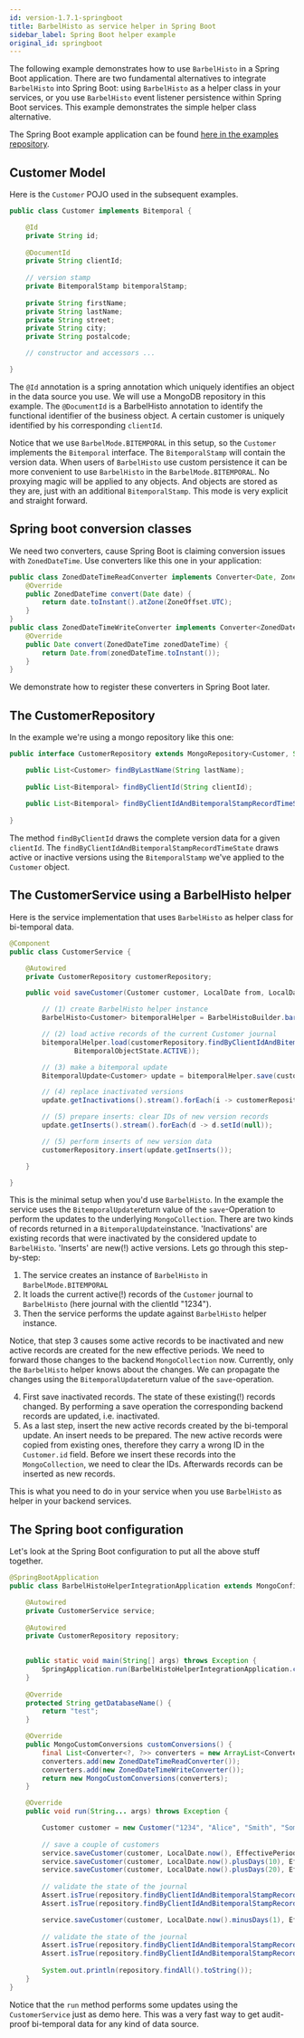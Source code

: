 ```yaml
---
id: version-1.7.1-springboot
title: BarbelHisto as service helper in Spring Boot
sidebar_label: Spring Boot helper example
original_id: springboot
---
```


The following example demonstrates how to use `BarbelHisto` in a Spring Boot application. There are two fundamental alternatives to integrate `BarbelHisto` into Spring Boot: using `BarbelHisto` as a helper class in your services, or you use `BarbelHisto` event listener persistence within Spring Boot services. This example demonstrates the simple helper class alternative.

The Spring Boot example application can be found [here in the examples repository](https://github.com/projectbarbel/barbelhisto-samples/tree/master/springboot-helper).

## Customer Model

Here is the `Customer` POJO used in the subsequent examples.

```java
public class Customer implements Bitemporal {

    @Id
    private String id;
    
	@DocumentId
	private String clientId;
	
	// version stamp
	private BitemporalStamp bitemporalStamp;
	
	private String firstName;
	private String lastName;
	private String street;
	private String city;
	private String postalcode;

    // constructor and accessors ...

}    
```
The `@Id` annotation is a spring annotation which uniquely identifies an object in the data source you use. We will use a MongoDB repository in this example. The `@DocumentId`  is a BarbelHisto annotation to identify the functional identifier of the business object. A certain customer is uniquely identified by his corresponding `clientId`.

Notice that we use `BarbelMode.BITEMPORAL` in this setup, so the `Customer` implements the `Bitemporal` interface.
The `BitemporalStamp` will contain the version data. When users of `BarbelHisto` use custom persistence it can be more convenient to use `BarbelHisto` in the `BarbelMode.BITEMPORAL`. No proxying magic will be applied to any objects. And objects are stored as they are, just with an additional `BitemporalStamp`. This mode is very explicit and straight forward.

## Spring boot conversion classes

We need two converters, cause Spring Boot is claiming conversion issues with `ZonedDateTime`.
Use converters like this one in your application:

```java
public class ZonedDateTimeReadConverter implements Converter<Date, ZonedDateTime> {
    @Override
    public ZonedDateTime convert(Date date) {
        return date.toInstant().atZone(ZoneOffset.UTC);
    }
}
public class ZonedDateTimeWriteConverter implements Converter<ZonedDateTime, Date> {
    @Override
    public Date convert(ZonedDateTime zonedDateTime) {
        return Date.from(zonedDateTime.toInstant());
    }
}
```
We demonstrate how to register these converters in Spring Boot later.

## The CustomerRepository

In the example we're using a mongo repository like this one:

```java
public interface CustomerRepository extends MongoRepository<Customer, String> {

	public List<Customer> findByLastName(String lastName);
	
	public List<Bitemporal> findByClientId(String clientId);
	
	public List<Bitemporal> findByClientIdAndBitemporalStampRecordTimeState(String clientId, BitemporalObjectState state);
	
}
```

The method `findByClientId` draws the complete version data for a given `clientId`.
The `findByClientIdAndBitemporalStampRecordTimeState` draws active or inactive versions using the `BitemporalStamp` we've applied to the `Customer` object.

## The CustomerService using a BarbelHisto helper

Here is the service implementation that uses `BarbelHisto` as helper class for bi-temporal data.

```java
@Component
public class CustomerService {

    @Autowired
    private CustomerRepository customerRepository;

    public void saveCustomer(Customer customer, LocalDate from, LocalDate until) {

        // (1) create BarbelHisto helper instance
        BarbelHisto<Customer> bitemporalHelper = BarbelHistoBuilder.barbel().withMode(BarbelMode.BITEMPORAL).build();

        // (2) load active records of the current Customer journal
        bitemporalHelper.load(customerRepository.findByClientIdAndBitemporalStampRecordTimeState(customer.getClientId(),
                BitemporalObjectState.ACTIVE));

        // (3) make a bitemporal update
        BitemporalUpdate<Customer> update = bitemporalHelper.save(customer, from, until);

        // (4) replace inactivated versions
        update.getInactivations().stream().forEach(i -> customerRepository.save(i));

        // (5) prepare inserts: clear IDs of new version records
        update.getInserts().stream().forEach(d -> d.setId(null));

        // (5) perform inserts of new version data
        customerRepository.insert(update.getInserts());

    }

}
```

This is the minimal setup when you'd use `BarbelHisto`. In the example the service uses the `BitemporalUpdate`return value of the `save`-Operation to perform the updates to the underlying `MongoCollection`. There are two kinds of records returned in a `BitemporalUpdate`instance. 'Inactivations' are existing records that were inactivated by the considered update to `BarbelHisto`. 'Inserts' are new(!) active versions. Lets go through this step-by-step:

1. The service creates an instance of `BarbelHisto` in `BarbelMode.BITEMPORAL`
2. It loads the current active(!) records of the `Customer` journal to `BarbelHisto` (here journal with the clientId "1234").
3. Then the service performs the update against `BarbelHisto` helper instance. 

Notice, that step 3 causes some active records to be inactivated and new active records are created for the new effective periods. We need to forward those changes to the backend `MongoCollection` now. Currently, only the `BarbelHisto` helper knows about the changes. We can propagate the changes using the `BitemporalUpdate`return value of the `save`-operation.

4. First save inactivated records. The state of these existing(!) records changed. By performing a save operation the corresponding backend records are updated, i.e. inactivated.
5. As a last step, insert the new active records created by the bi-temporal update. An insert needs to be prepared. The new active records were copied from existing ones, therefore they carry a wrong ID in the `Customer.id` field. Before we insert these records into the `MongoCollection`, we need to clear the IDs. Afterwards records can be inserted as new records.

This is what you need to do in your service when you use `BarbelHisto` as helper in your backend services.

## The Spring boot configuration

Let's look at the Spring Boot configuration to put all the above stuff together.

```java
@SpringBootApplication
public class BarbelHistoHelperIntegrationApplication extends MongoConfigurationSupport implements CommandLineRunner {

    @Autowired
    private CustomerService service;
    
    @Autowired
    private CustomerRepository repository;
    

    public static void main(String[] args) throws Exception {
	    SpringApplication.run(BarbelHistoHelperIntegrationApplication.class, args);
	}
	
    @Override
    protected String getDatabaseName() {
        return "test";
    }

    @Override
    public MongoCustomConversions customConversions() {
        final List<Converter<?, ?>> converters = new ArrayList<Converter<?, ?>>();
        converters.add(new ZonedDateTimeReadConverter());
        converters.add(new ZonedDateTimeWriteConverter());
        return new MongoCustomConversions(converters);
    }

	@Override
    public void run(String... args) throws Exception {

	    Customer customer = new Customer("1234", "Alice", "Smith", "Some Street 10", "Houston", "77001");
	    
        // save a couple of customers
	    service.saveCustomer(customer, LocalDate.now(), EffectivePeriod.INFINITE);
	    service.saveCustomer(customer, LocalDate.now().plusDays(10), EffectivePeriod.INFINITE);
	    service.saveCustomer(customer, LocalDate.now().plusDays(20), EffectivePeriod.INFINITE);
	    
        // validate the state of the journal
	    Assert.isTrue(repository.findByClientIdAndBitemporalStampRecordTimeState("1234", BitemporalObjectState.ACTIVE).size() == 3, "must contain 3 active records");
	    Assert.isTrue(repository.findByClientIdAndBitemporalStampRecordTimeState("1234", BitemporalObjectState.INACTIVE).size() == 2, "must contain 2 inactive records");

	    service.saveCustomer(customer, LocalDate.now().minusDays(1), EffectivePeriod.INFINITE);
	    
	    // validate the state of the journal
        Assert.isTrue(repository.findByClientIdAndBitemporalStampRecordTimeState("1234", BitemporalObjectState.ACTIVE).size() == 1, "must contain 1 active records");
        Assert.isTrue(repository.findByClientIdAndBitemporalStampRecordTimeState("1234", BitemporalObjectState.INACTIVE).size() == 5, "must contain 5 inactive records");
	    
	    System.out.println(repository.findAll().toString());
    }
}
```
Notice that the `run` method performs some updates using the `CustomerService` just as demo here.
This was a very fast way to get audit-proof bi-temporal data for any kind of data source.


